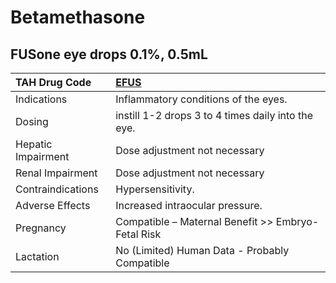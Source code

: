 # Betamethasone

## FUSone eye drops 0.1%, 0.5mL

| TAH Drug Code      | [EFUS](https://www.tahsda.org.tw/drugs/hissearch.php?drug_code=EFUS)   |
|:-------------------|:-----------------------------------------------------------------------|
| Indications        | Inflammatory conditions of the eyes.                                   |
| Dosing             | instill 1-2 drops 3 to 4 times daily into the eye.                     |
| Hepatic Impairment | Dose adjustment not necessary                                          |
| Renal Impairment   | Dose adjustment not necessary                                          |
| Contraindications  | Hypersensitivity.                                                      |
| Adverse Effects    | Increased intraocular pressure.                                        |
| Pregnancy          | Compatible – Maternal Benefit >> Embryo-Fetal Risk                     |
| Lactation          | No (Limited) Human Data - Probably Compatible                          |

